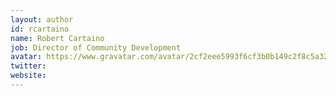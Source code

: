```yaml
---
layout: author
id: rcartaino
name: Robert Cartaino
job: Director of Community Development
avatar: https://www.gravatar.com/avatar/2cf2eee5993f6cf3b0b149c2f8c5a323?s=128&d=identicon&r=PG
twitter: 
website: 
---
```

